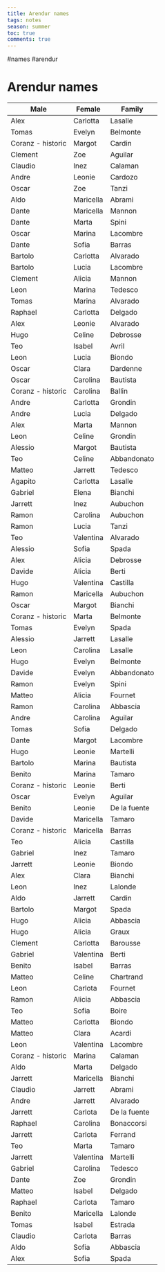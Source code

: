 ---title: Arendur namestags: notesseason: summertoc: truecomments: true---
#names #arendur 

# Arendur names
| Male              | Female    | Family       |
| ----------------- | --------- | ------------ |
| Alex              | Carlotta  | Lasalle      |
| Tomas             | Evelyn    | Belmonte     |
| Coranz - historic | Margot    | Cardin       |
| Clement           | Zoe       | Aguilar      |
| Claudio           | Inez      | Calaman      |
| Andre             | Leonie    | Cardozo      |
| Oscar             | Zoe       | Tanzi        |
| Aldo              | Maricella | Abrami       |
| Dante             | Maricella | Mannon       |
| Dante             | Marta     | Spini        |
| Oscar             | Marina    | Lacombre     |
| Dante             | Sofia     | Barras       |
| Bartolo           | Carlotta  | Alvarado     |
| Bartolo           | Lucia     | Lacombre     |
| Clement           | Alicia    | Mannon       |
| Leon              | Marina    | Tedesco      |
| Tomas             | Marina    | Alvarado     |
| Raphael           | Carlotta  | Delgado      |
| Alex              | Leonie    | Alvarado     |
| Hugo              | Celine    | Debrosse     |
| Teo               | Isabel    | Avril        |
| Leon              | Lucia     | Biondo       |
| Oscar             | Clara     | Dardenne     |
| Oscar             | Carolina  | Bautista     |
| Coranz - historic | Carolina  | Ballin       |
| Andre             | Carlotta  | Grondin      |
| Andre             | Lucia     | Delgado      |
| Alex              | Marta     | Mannon       |
| Leon              | Celine    | Grondin      |
| Alessio           | Margot    | Bautista     |
| Teo               | Celine    | Abbandonato  |
| Matteo            | Jarrett   | Tedesco      |
| Agapito           | Carlotta  | Lasalle      |
| Gabriel           | Elena     | Bianchi      |
| Jarrett           | Inez      | Aubuchon     |
| Ramon             | Carolina  | Aubuchon     |
| Ramon             | Lucia     | Tanzi        |
| Teo               | Valentina | Alvarado     |
| Alessio           | Sofia     | Spada        |
| Alex              | Alicia    | Debrosse     |
| Davide            | Alicia    | Berti        |
| Hugo              | Valentina | Castilla     |
| Ramon             | Maricella | Aubuchon     |
| Oscar             | Margot    | Bianchi      |
| Coranz - historic | Marta     | Belmonte     |
| Tomas             | Evelyn    | Spada        |
| Alessio           | Jarrett   | Lasalle      |
| Leon              | Carolina  | Lasalle      |
| Hugo              | Evelyn    | Belmonte     |
| Davide            | Evelyn    | Abbandonato  |
| Ramon             | Evelyn    | Spini        |
| Matteo            | Alicia    | Fournet      |
| Ramon             | Carolina  | Abbascia     |
| Andre             | Carolina  | Aguilar      |
| Tomas             | Sofia     | Delgado      |
| Dante             | Margot    | Lacombre     |
| Hugo              | Leonie    | Martelli     |
| Bartolo           | Marina    | Bautista     |
| Benito            | Marina    | Tamaro       |
| Coranz - historic | Leonie    | Berti        |
| Oscar             | Evelyn    | Aguilar      |
| Benito            | Leonie    | De la fuente |
| Davide            | Maricella | Tamaro       |
| Coranz - historic | Maricella | Barras       |
| Teo               | Alicia    | Castilla     |
| Gabriel           | Inez      | Tamaro       |
| Jarrett           | Leonie    | Biondo       |
| Alex              | Clara     | Bianchi      |
| Leon              | Inez      | Lalonde      |
| Aldo              | Jarrett   | Cardin       |
| Bartolo           | Margot    | Spada        |
| Hugo              | Alicia    | Abbascia     |
| Hugo              | Alicia    | Graux        |
| Clement           | Carlotta  | Barousse     |
| Gabriel           | Valentina | Berti        |
| Benito            | Isabel    | Barras       |
| Matteo            | Celine    | Chartrand    |
| Leon              | Carlota   | Fournet      |
| Ramon             | Alicia    | Abbascia     |
| Teo               | Sofia     | Boire        |
| Matteo            | Carlotta  | Biondo       |
| Matteo            | Clara     | Acardi       |
| Leon              | Valentina | Lacombre     |
| Coranz - historic | Marina    | Calaman      |
| Aldo              | Marta     | Delgado      |
| Jarrett           | Maricella | Bianchi      |
| Claudio           | Jarrett   | Abrami       |
| Andre             | Jarrett   | Alvarado     |
| Jarrett           | Carlota   | De la fuente |
| Raphael           | Carolina  | Bonaccorsi   |
| Jarrett           | Carlota   | Ferrand      |
| Teo               | Marta     | Tamaro       |
| Jarrett           | Valentina | Martelli     |
| Gabriel           | Carolina  | Tedesco      |
| Dante             | Zoe       | Grondin      |
| Matteo            | Isabel    | Delgado      |
| Raphael           | Carlota   | Tamaro       |
| Benito            | Maricella | Lalonde      |
| Tomas             | Isabel    | Estrada      |
| Claudio           | Carlota   | Barras       |
| Aldo              | Sofia     | Abbascia     |
| Alex              | Sofia     | Spada        |
